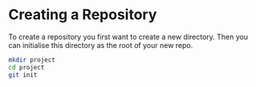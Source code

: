 # Creating a Repository

To create a repository you first want to create a new directory. Then you can initialise this directory as the root of your new repo.

```sh
mkdir project
cd project
git init
```
